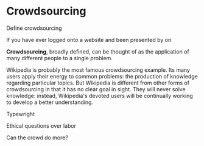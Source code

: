 # Crowdsourcing

Define crowdsourcing

If you have ever logged onto a website and been presented by on

**Crowdsourcing**, broadly defined, can be thought of as the application of many different people to a single problem. 

Wikipedia is probably the most famous crowdsourcing example. Its many users apply their energy to common problems: the production of knowledge regarding particular topics. But Wikipedia is different from other forms of crowdsourcing in that it has no clear goal in sight. They will never solve knowledge: instead, Wikipedia's devoted users will be continually working to develop a better understanding.

Typewright

Ethical questions over labor

Can the crowd do more?